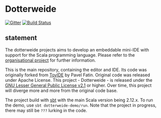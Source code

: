 # Dotterweide

[![Gitter](https://badges.gitter.im/Join%20Chat.svg)](https://gitter.im/dotterweide/dotterweide-org?utm_source=badge&utm_medium=badge&utm_campaign=pr-badge&utm_content=badge)
[![Build Status](https://travis-ci.org/dotterweide/dotterweide.svg?branch=master)](https://travis-ci.org/dotterweide/dotterweide)

## statement

The dotterweide projects aims to develop an embeddable mini-IDE with support for the Scala programming language. Please refer to the
[organisational project](https://github.com/dotterweide/dotterweide-org) for further information.

This is the main repository, containing the editor and IDE. Its code was originally forked
from [ToyIDE](https://github.com/pavelfatin/toyide) by Pavel Fatin. Original code was released
under Apache License. This project - Dotterweide - is released under the
[GNU Lesser General Public License v2.1](https://www.gnu.org/licenses/lgpl-2.1.txt) or higher.
Over time, this project will diverge more and more from the original code base.

The project build with [sbt](http://www.scala-sbt.org/) with the main Scala version being 2.12.x.
To run the demo, use `sbt dotterweide-demo/run`. Note that the project in progress, there may still be
`???` lurking in the code.